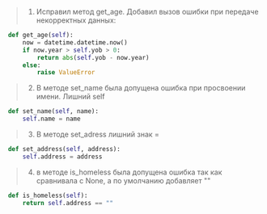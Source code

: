 > 1. Исправил метод get_age.   Добавил вызов ошибки при передаче 
> некорректных данных:
   ```python
    def get_age(self):
        now = datetime.datetime.now()
        if now.year > self.yob > 0:
            return abs(self.yob - now.year)
        else:
            raise ValueError
   ```
>  2. В методе set_name была допущена ошибка при просвоении имени. Лишний self
   ```python
    def set_name(self, name):
        self.name = name
   ```
> 3. В методе set_adress лишний знак =
   ```python
    def set_address(self, address):
        self.address = address
   ```
>4. в методе is_homeless была допущена ошибка так как сравнивала с None, а по умолчанию добавляет ""
   ```python
    def is_homeless(self):
        return self.address == ""
   ```